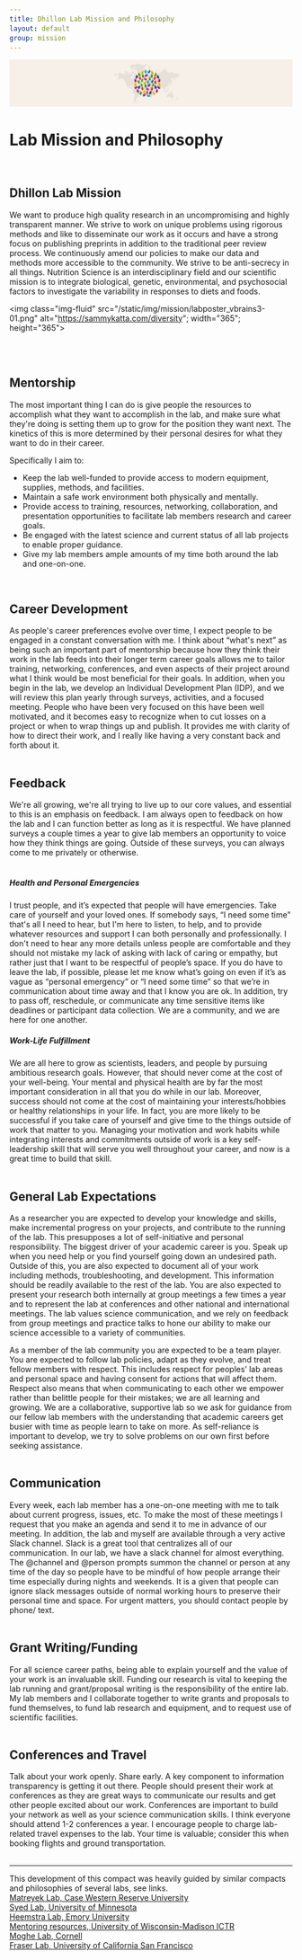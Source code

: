 ```yaml
---
title: Dhillon Lab Mission and Philosophy
layout: default
group: mission
---
```


<img class="img-fluid mx-auto d-block" src="/static/img/Diversity.png" alt="Dhillon lab at MU">

# Lab Mission and Philosophy
<br/>

## Dhillon Lab Mission 
We want to produce high quality research in an uncompromising and highly transparent manner.  We strive to work on unique problems using rigorous methods and like to disseminate our work as it occurs and have a strong focus on publishing preprints in addition to the traditional peer review process. We continuously amend our policies to make our data and methods more accessible to the community.  We strive to be anti-secrecy in all things.
Nutrition Science is an interdisciplinary field and our scientific mission is to integrate biological, genetic,  environmental, and psychosocial factors to investigate the variability in responses to diets and foods.  

<img class="img-fluid" src="/static/img/mission/labposter_vbrains3-01.png" alt="https://sammykatta.com/diversity"; width="365"; height="365"><br>
              
<br/>
<br/>

## Mentorship
The most important thing I can do is give people the resources to accomplish what they want to accomplish in the lab, and make sure what they're doing is setting them up to grow for the position they want next. The kinetics of this is more determined by their personal desires for what they want to do in their career. 
>
Specifically I aim to: 
* Keep the lab well-funded to provide access to modern equipment, supplies, methods, and facilities.  
* Maintain a safe work environment both physically and mentally.  
* Provide access to training, resources, networking, collaboration, and presentation opportunities to facilitate lab members research and career goals.  
* Be engaged with the latest science and current status of all lab projects to enable proper guidance.  
* Give my lab members ample amounts of my time both around the lab and one-on-one. 
>
<br/>

## Career Development
As people's career preferences evolve over time, I expect people to be engaged in a constant conversation with me. I think about “what's next” as being such an important part of mentorship because how they think their work in the lab feeds into their longer term career goals allows me to tailor training, networking, conferences, and even aspects of their project around what I think would be most beneficial for their goals. In addition, when you begin in the lab, we develop an Individual Development Plan (IDP), and we will review this plan yearly through surveys, activities, and a focused meeting. People who have been very focused on this have been well motivated, and it becomes easy to recognize when to cut losses on a project or when to wrap things up and publish. It provides me with clarity of how to direct their work, and I really like having a very constant back and forth about it. 
<br/>
<br/>

## Feedback
We're all growing, we're all trying to live up to our core values, and essential to this is an emphasis on feedback. I am always open to feedback on how the lab and I can function better as long as it is respectful. We have planned surveys a couple times a year to give lab members an opportunity to voice how they think things are going. Outside of these surveys, you can always come to me privately or otherwise.
<br/>
<br/>

##### Health and Personal Emergencies
I trust people, and it’s expected that people will have emergencies. Take care of yourself and your loved ones. If somebody says, “I need some time” that's all I need to hear, but I'm here to listen, to help, and to provide whatever resources and support I can both personally and professionally. I don't need to hear any more details unless people are comfortable and they should not mistake my lack of asking with lack of caring or empathy, but rather just that I want to be respectful of people’s space. If you do have to leave the lab, if possible, please let me know what’s going on even if it’s as vague as “personal emergency” or “I need some time” so that we’re in communication about time away and that I know you are ok. In addition, try to pass off, reschedule, or communicate any time sensitive items like deadlines or participant data collection. We are a community, and we are here for one another.  
##### Work-Life Fulfillment
We are all here to grow as scientists, leaders, and people by pursuing ambitious research goals. However, that should never come at the cost of your well-being.  Your mental and physical health are by far the most important consideration in all that you do while in our lab. Moreover, success should not come at the cost of maintaining your interests/hobbies or healthy relationships in your life.  In fact, you are more likely to be successful if you take care of yourself and give time to the things outside of work that matter to you.  Managing your motivation and work habits while integrating interests and commitments outside of work is a key self-leadership skill that will serve you well throughout your career, and now is a great time to build that skill. 
<br/>
<br/>

## General Lab Expectations
As a researcher you are expected to develop your knowledge and skills, make incremental progress on your projects, and contribute to the running of the lab. This presupposes a lot of self-initiative and personal responsibility. The biggest driver of your academic career is you. Speak up when you need help or you find yourself going down an undesired path. Outside of this, you are also expected to document all of your work including methods, troubleshooting, and development. This information should be readily available to the rest of the lab. You are also expected to present your research both internally at group meetings a few times a year and to represent the lab at conferences and other national and international meetings. The lab values science communication, and we rely on feedback from group meetings and practice talks to hone our ability to make our science accessible to a variety of communities. 

As a member of the lab community you are expected to be a team player. You are expected to follow lab policies, adapt as they evolve, and treat fellow members with respect. This includes respect for peoples’ lab areas and personal space and having consent for actions that will affect them. Respect also means that when communicating to each other we empower rather than belittle people for their mistakes; we are all learning and growing. We are a collaborative, supportive lab so we ask for guidance from our fellow lab members with the understanding that academic careers get busier with time as people learn to take on more. As self-reliance is important to develop, we try to solve problems on our own first before seeking assistance. 
<br/>
<br/>

## Communication
Every week, each lab member has a one-on-one meeting with me to talk about current progress, issues, etc. To make the most of these meetings I request that you make an agenda and send it to me in advance of our meeting. 
In addition, the lab and myself are available through a very active Slack channel. Slack is a great tool that centralizes all of our communication.  In our lab, we have a slack channel for almost everything. The @channel and @person prompts summon the channel or person at any time of the day so people have to be mindful of how people arrange their time especially during nights and weekends. It is a given that people can ignore slack messages outside of normal working hours to preserve their personal time and space. For urgent matters, you should contact people by phone/ text.
<br/>
<br/>
## Grant Writing/Funding  
For all science career paths, being able to explain yourself and the value of your work is an invaluable skill. Funding our research is vital to keeping the lab running and grant/proposal writing is the responsibility of the entire lab. My lab members and I collaborate together to write grants and proposals to fund themselves, to fund lab research and equipment, and to request use of scientific facilities. 
<br/>
<br/>

## Conferences and Travel
Talk about your work openly. Share early. A key component to information transparency is getting it out there. People should present their work at conferences as they are great ways to communicate our results and get other people excited about our work. Conferences are important to build your network as well as your science communication skills. I think everyone should attend 1-2 conferences a year. I encourage people to charge lab-related travel expenses to the lab. Your time is valuable; consider this when booking flights and ground transportation.
<br/>
<br/>

---
This development of this compact was heavily guided by similar compacts and philosophies of several labs, see links.  
[Matreyek Lab, Case Western Reserve University](http://www.matreyeklab.com/6-lab-philosophy/)  
[Syed Lab, University of Minnesota](https://docs.google.com/document/d/1wa067HF3iBv5M0_ao6M1GzPg4mUof_PoVlEAKyIn8Xk/edit)  
[Heemstra Lab, Emory University](https://docs.google.com/document/d/1a8ecjUWVbXR1JqgbzqRwKmqaNK2cvBsysNFVXk56Lpo/edit)  
[Mentoring resources, University of Wisconsin-Madison ICTR](https://ictr.wisc.edu/mentoring/mentors-alignment-phase-resources/)  
[Moghe Lab, Cornell](https://www.moghelab.org/lab-philosophy)  
[Fraser Lab, University of California San Francisco](https://fraserlab.com/compact/)
